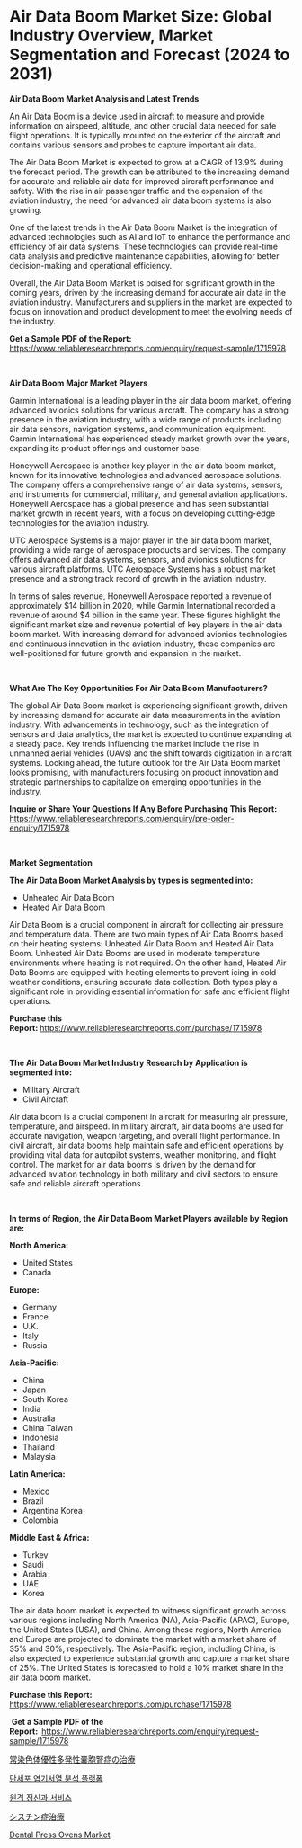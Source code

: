 <p><h1>Air Data Boom Market Size: Global Industry Overview, Market Segmentation and Forecast (2024 to 2031)</h1></p><p><strong>Air Data Boom Market Analysis and Latest Trends</strong></p>
<p><p>An Air Data Boom is a device used in aircraft to measure and provide information on airspeed, altitude, and other crucial data needed for safe flight operations. It is typically mounted on the exterior of the aircraft and contains various sensors and probes to capture important air data.</p><p>The Air Data Boom Market is expected to grow at a CAGR of 13.9% during the forecast period. The growth can be attributed to the increasing demand for accurate and reliable air data for improved aircraft performance and safety. With the rise in air passenger traffic and the expansion of the aviation industry, the need for advanced air data boom systems is also growing.</p><p>One of the latest trends in the Air Data Boom Market is the integration of advanced technologies such as AI and IoT to enhance the performance and efficiency of air data systems. These technologies can provide real-time data analysis and predictive maintenance capabilities, allowing for better decision-making and operational efficiency.</p><p>Overall, the Air Data Boom Market is poised for significant growth in the coming years, driven by the increasing demand for accurate air data in the aviation industry. Manufacturers and suppliers in the market are expected to focus on innovation and product development to meet the evolving needs of the industry.</p></p>
<p><strong>Get a Sample PDF of the Report:&nbsp;</strong> <a href="https://www.reliableresearchreports.com/enquiry/request-sample/1715978">https://www.reliableresearchreports.com/enquiry/request-sample/1715978</a></p>
<p>&nbsp;</p>
<p><strong>Air Data Boom Major Market Players</strong></p>
<p><p>Garmin International is a leading player in the air data boom market, offering advanced avionics solutions for various aircraft. The company has a strong presence in the aviation industry, with a wide range of products including air data sensors, navigation systems, and communication equipment. Garmin International has experienced steady market growth over the years, expanding its product offerings and customer base.</p><p>Honeywell Aerospace is another key player in the air data boom market, known for its innovative technologies and advanced aerospace solutions. The company offers a comprehensive range of air data systems, sensors, and instruments for commercial, military, and general aviation applications. Honeywell Aerospace has a global presence and has seen substantial market growth in recent years, with a focus on developing cutting-edge technologies for the aviation industry.</p><p>UTC Aerospace Systems is a major player in the air data boom market, providing a wide range of aerospace products and services. The company offers advanced air data systems, sensors, and avionics solutions for various aircraft platforms. UTC Aerospace Systems has a robust market presence and a strong track record of growth in the aviation industry.</p><p>In terms of sales revenue, Honeywell Aerospace reported a revenue of approximately $14 billion in 2020, while Garmin International recorded a revenue of around $4 billion in the same year. These figures highlight the significant market size and revenue potential of key players in the air data boom market. With increasing demand for advanced avionics technologies and continuous innovation in the aviation industry, these companies are well-positioned for future growth and expansion in the market.</p></p>
<p>&nbsp;</p>
<p><strong>What Are The Key Opportunities For Air Data Boom Manufacturers?</strong></p>
<p><p>The global Air Data Boom market is experiencing significant growth, driven by increasing demand for accurate air data measurements in the aviation industry. With advancements in technology, such as the integration of sensors and data analytics, the market is expected to continue expanding at a steady pace. Key trends influencing the market include the rise in unmanned aerial vehicles (UAVs) and the shift towards digitization in aircraft systems. Looking ahead, the future outlook for the Air Data Boom market looks promising, with manufacturers focusing on product innovation and strategic partnerships to capitalize on emerging opportunities in the industry.</p></p>
<p><strong>Inquire or Share Your Questions If Any Before Purchasing This Report:</strong> <a href="https://www.reliableresearchreports.com/enquiry/pre-order-enquiry/1715978">https://www.reliableresearchreports.com/enquiry/pre-order-enquiry/1715978</a></p>
<p>&nbsp;</p>
<p><strong>Market Segmentation</strong></p>
<p><strong>The Air Data Boom Market Analysis by types is segmented into:</strong></p>
<p><ul><li>Unheated Air Data Boom</li><li>Heated Air Data Boom</li></ul></p>
<p><p>Air Data Boom is a crucial component in aircraft for collecting air pressure and temperature data. There are two main types of Air Data Booms based on their heating systems: Unheated Air Data Boom and Heated Air Data Boom. Unheated Air Data Booms are used in moderate temperature environments where heating is not required. On the other hand, Heated Air Data Booms are equipped with heating elements to prevent icing in cold weather conditions, ensuring accurate data collection. Both types play a significant role in providing essential information for safe and efficient flight operations.</p></p>
<p><strong>Purchase this Report:&nbsp;</strong><a href="https://www.reliableresearchreports.com/purchase/1715978">https://www.reliableresearchreports.com/purchase/1715978</a></p>
<p>&nbsp;</p>
<p><strong>The Air Data Boom Market Industry Research by Application is segmented into:</strong></p>
<p><ul><li>Military Aircraft</li><li>Civil Aircraft</li></ul></p>
<p><p>Air data boom is a crucial component in aircraft for measuring air pressure, temperature, and airspeed. In military aircraft, air data booms are used for accurate navigation, weapon targeting, and overall flight performance. In civil aircraft, air data booms help maintain safe and efficient operations by providing vital data for autopilot systems, weather monitoring, and flight control. The market for air data booms is driven by the demand for advanced aviation technology in both military and civil sectors to ensure safe and reliable aircraft operations.</p></p>
<p>&nbsp;</p>
<p><strong>In terms of Region, the Air Data Boom Market Players available by Region are:</strong></p>
<p>
    <p> <strong> North America: </strong>
        <ul>
            <li>United States</li>
            <li>Canada</li>
        </ul>
        </p> 
    <p> <strong> Europe: </strong>
        <ul>
            <li>Germany</li>
            <li>France</li>
            <li>U.K.</li>
            <li>Italy</li>
            <li>Russia</li>
        </ul>
        </p> 
    <p> <strong> Asia-Pacific: </strong>
        <ul>
            <li>China</li>
            <li>Japan</li>
            <li>South Korea</li>
            <li>India</li>
            <li>Australia</li>
            <li>China Taiwan</li>
            <li>Indonesia</li>
            <li>Thailand</li>
            <li>Malaysia</li>
        </ul>
        </p> 
    <p> <strong> Latin America: </strong>
        <ul>
            <li>Mexico</li>
            <li>Brazil</li>
            <li>Argentina Korea</li>
            <li>Colombia</li>
        </ul>
        </p> 
    <p> <strong> Middle East & Africa: </strong>
        <ul>
            <li>Turkey</li>
            <li>Saudi</li>
            <li>Arabia</li>
            <li>UAE</li>
            <li>Korea</li>
        </ul>
    </p>
    </p>
<p><p>The air data boom market is expected to witness significant growth across various regions including North America (NA), Asia-Pacific (APAC), Europe, the United States (USA), and China. Among these regions, North America and Europe are projected to dominate the market with a market share of 35% and 30%, respectively. The Asia-Pacific region, including China, is also expected to experience substantial growth and capture a market share of 25%. The United States is forecasted to hold a 10% market share in the air data boom market.</p></p>
<p><strong>Purchase this Report: </strong><a href="https://www.reliableresearchreports.com/purchase/1715978">https://www.reliableresearchreports.com/purchase/1715978</a></p>
<p>&nbsp;<strong>Get a Sample PDF of the Report:&nbsp;&nbsp;</strong><a href="https://www.reliableresearchreports.com/enquiry/request-sample/1715978">https://www.reliableresearchreports.com/enquiry/request-sample/1715978</a></p>
<p><strong></strong></p>
<p><p><a href="https://medium.com/@dioncollins8227/%E8%87%AA%E5%8B%95%E4%BD%93%E6%80%A7%E5%84%AA%E4%BD%8D%E5%A4%9A%E7%99%BA%E6%80%A7%E5%9A%A2%E8%83%9E%E8%85%8E%E6%B2%BB%E7%99%82%E5%B8%82%E5%A0%B4%E3%81%AE%E5%88%86%E6%9E%90-%E3%82%B0%E3%83%AD%E3%83%BC%E3%83%90%E3%83%AB%E7%94%A3%E6%A5%AD%E3%81%AE%E8%A6%8B%E5%9C%B0%E3%81%A8%E4%BA%88%E6%B8%AC-2024%E5%B9%B4%E3%81%8B%E3%82%892031%E5%B9%B4-c250d376b8a0">常染色体優性多発性嚢胞腎症の治療</a></p><p><a href="https://medium.com/@timothychapman46/%EB%8B%A8%EC%9D%BC-%EC%84%B8%ED%8F%AC-%EC%8B%9C%ED%80%80%EC%8B%B1-%ED%94%8C%EB%9E%AB%ED%8F%BC-%EC%8B%9C%EC%9E%A5-%EC%A0%90%EC%9C%A0%EC%9C%A8-%EC%A7%84%ED%99%94-%EB%B0%8F-%EC%8B%9C%EC%9E%A5-%EC%84%B1%EC%9E%A5-%EB%8F%99%ED%96%A5-2024-2031-ce62c50f9af7">단세포 염기서열 분석 플랫폼</a></p><p><a href="https://medium.com/@timothychapman46/%ED%85%94%EB%A0%88%EC%82%AC%EC%9D%B4%ED%82%B7-%EC%84%9C%EB%B9%84%EC%8A%A4-%EC%8B%9C%EC%9E%A5-%EB%B3%B4%EA%B3%A0%EC%84%9C%EB%8A%94-%EC%9D%B4-%EC%8B%9C%EC%9E%A5%EC%9D%98-%EC%B5%9C%EC%8B%A0-%ED%8A%B8%EB%A0%8C%EB%93%9C%EC%99%80-%EC%84%B1%EC%9E%A5-%EA%B8%B0%ED%9A%8C%EB%A5%BC-%EB%B3%B4%EC%97%AC%EC%A4%8D%EB%8B%88%EB%8B%A4-fd68faeab3ca">원격 정신과 서비스</a></p><p><a href="https://medium.com/@dioncollins8227/%E3%82%B7%E3%82%B9%E3%83%86%E3%82%A4%E3%83%B3%E7%97%87%E6%B2%BB%E7%99%82%E5%B8%82%E5%A0%B4-%E7%AB%B6%E4%BA%89%E5%88%86%E6%9E%90-%E5%B8%82%E5%A0%B4%E3%83%88%E3%83%AC%E3%83%B3%E3%83%89-2031%E5%B9%B4%E3%81%BE%E3%81%A7%E3%81%AE%E4%BA%88%E6%B8%AC-a9f9084caae0">シスチン症治療</a></p><p><a href="https://bubble-tree-ea4.notion.site/Dental-Press-Ovens-Market-Size-Share-Trends-Analysis-Report-By-Material-By-Type-By-End-user-By-8fe5c69093a74c408ef5bd8f83eb1188">Dental Press Ovens Market</a></p></p>